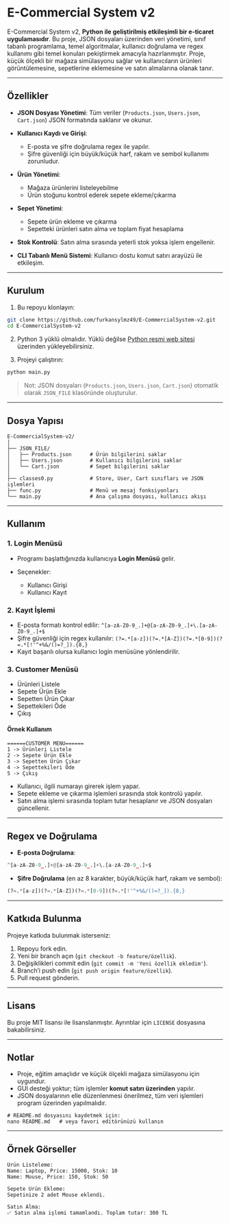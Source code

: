 # E-Commercial System v2

E-Commercial System v2, **Python ile geliştirilmiş etkileşimli bir e-ticaret uygulamasıdır**. Bu proje, JSON dosyaları üzerinden veri yönetimi, sınıf tabanlı programlama, temel algoritmalar, kullanıcı doğrulama ve regex kullanımı gibi temel konuları pekiştirmek amacıyla hazırlanmıştır. Proje, küçük ölçekli bir mağaza simülasyonu sağlar ve kullanıcıların ürünleri görüntülemesine, sepetlerine eklemesine ve satın almalarına olanak tanır.

---

## Özellikler

* **JSON Dosyası Yönetimi**: Tüm veriler (`Products.json`, `Users.json`, `Cart.json`) JSON formatında saklanır ve okunur.
* **Kullanıcı Kaydı ve Girişi**:

  * E-posta ve şifre doğrulama regex ile yapılır.
  * Şifre güvenliği için büyük/küçük harf, rakam ve sembol kullanımı zorunludur.
* **Ürün Yönetimi**:

  * Mağaza ürünlerini listeleyebilme
  * Ürün stoğunu kontrol ederek sepete ekleme/çıkarma
* **Sepet Yönetimi**:

  * Sepete ürün ekleme ve çıkarma
  * Sepetteki ürünleri satın alma ve toplam fiyat hesaplama
* **Stok Kontrolü**: Satın alma sırasında yeterli stok yoksa işlem engellenir.
* **CLI Tabanlı Menü Sistemi**: Kullanıcı dostu komut satırı arayüzü ile etkileşim.

---

## Kurulum

1. Bu repoyu klonlayın:

```bash
git clone https://github.com/furkansylmz49/E-CommercialSystem-v2.git
cd E-CommercialSystem-v2
```

2. Python 3 yüklü olmalıdır. Yüklü değilse [Python resmi web sitesi](https://www.python.org/downloads/) üzerinden yükleyebilirsiniz.

3. Projeyi çalıştırın:

```bash
python main.py
```

> Not: JSON dosyaları (`Products.json`, `Users.json`, `Cart.json`) otomatik olarak `JSON_FILE` klasöründe oluşturulur.

---

## Dosya Yapısı

```
E-CommercialSystem-v2/
│
├── JSON_FILE/
│   ├── Products.json      # Ürün bilgilerini saklar
│   ├── Users.json         # Kullanıcı bilgilerini saklar
│   └── Cart.json          # Sepet bilgilerini saklar
│
├── classes0.py            # Store, User, Cart sınıfları ve JSON işlemleri
├── func.py                # Menü ve mesaj fonksiyonları
└── main.py                # Ana çalışma dosyası, kullanıcı akışı
```

---

## Kullanım

### 1. Login Menüsü

* Programı başlattığınızda kullanıcıya **Login Menüsü** gelir.
* Seçenekler:

  * Kullanıcı Girişi
  * Kullanıcı Kayıt

### 2. Kayıt İşlemi

* E-posta formatı kontrol edilir: `^[a-zA-Z0-9_.]+@[a-zA-Z0-9_.]+\.[a-zA-Z0-9_.]+$`
* Şifre güvenliği için regex kullanılır: `(?=.*[a-z])(?=.*[A-Z])(?=.*[0-9])(?=.*[!'^+%&/()=?_]).{8,}`
* Kayıt başarılı olursa kullanıcı login menüsüne yönlendirilir.

### 3. Customer Menüsü

* Ürünleri Listele
* Sepete Ürün Ekle
* Sepetten Ürün Çıkar
* Sepettekileri Öde
* Çıkış

#### Örnek Kullanım

```text
======CUSTOMER MENU======
1 -> Ürünleri Listele
2 -> Sepete Ürün Ekle
3 -> Sepetten Ürün Çıkar
4 -> Sepettekileri Öde
5 -> Çıkış
```

* Kullanıcı, ilgili numarayı girerek işlem yapar.
* Sepete ekleme ve çıkarma işlemleri sırasında stok kontrolü yapılır.
* Satın alma işlemi sırasında toplam tutar hesaplanır ve JSON dosyaları güncellenir.

---

## Regex ve Doğrulama

* **E-posta Doğrulama**:

```python
^[a-zA-Z0-9_.]+@[a-zA-Z0-9_.]+\.[a-zA-Z0-9_.]+$
```

* **Şifre Doğrulama** (en az 8 karakter, büyük/küçük harf, rakam ve sembol):

```python
(?=.*[a-z])(?=.*[A-Z])(?=.*[0-9])(?=.*[!'^+%&/()=?_]).{8,}
```

---

## Katkıda Bulunma

Projeye katkıda bulunmak isterseniz:

1. Repoyu fork edin.
2. Yeni bir branch açın (`git checkout -b feature/özellik`).
3. Değişiklikleri commit edin (`git commit -m 'Yeni özellik ekledim'`).
4. Branch’i push edin (`git push origin feature/özellik`).
5. Pull request gönderin.

---

## Lisans

Bu proje MIT lisansı ile lisanslanmıştır. Ayrıntılar için `LICENSE` dosyasına bakabilirsiniz.

---

## Notlar

* Proje, eğitim amaçlıdır ve küçük ölçekli mağaza simülasyonu için uygundur.
* GUI desteği yoktur; tüm işlemler **komut satırı üzerinden** yapılır.
* JSON dosyalarının elle düzenlenmesi önerilmez, tüm veri işlemleri program üzerinden yapılmalıdır.

```
# README.md dosyasını kaydetmek için:
nano README.md   # veya favori editörünüzü kullanın
```

---

## Örnek Görseller

```
Ürün Listeleme:
Name: Laptop, Price: 15000, Stok: 10
Name: Mouse, Price: 150, Stok: 50
```

```
Sepete Ürün Ekleme:
Sepetinize 2 adet Mouse eklendi.
```

```
Satın Alma:
✅ Satın alma işlemi tamamlandı. Toplam tutar: 300 TL
```
